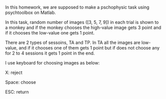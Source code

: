 In this homework, we are supposed to make a pschophysic task using psychtoolbox on Matlab. 

In this task, random number of images ([3, 5, 7, 9]) in each trial is shown to a monkey and if the monkey chooses the high-value image gets 3 point and if it chooses the low-value one gets 1 point.

There are 2 types of sessoins, TA and TP. In TA all the images are low-value, and if it chooses one of them gets 1 point but if does not choose any for 2 to 4 sessions it gets 1 point in the end.

I use keyboard for choosing images as below:

X: reject

Space: choose

ESC: return
